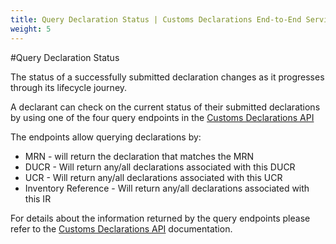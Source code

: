```yaml
---
title: Query Declaration Status | Customs Declarations End-to-End Service Guide
weight: 5
---
```


#Query Declaration Status

The status of a successfully submitted declaration changes as it progresses through its lifecycle journey. 

A declarant can check on the current status of their submitted declarations by using one of the four query endpoints in the [Customs Declarations API](/api-documentation/docs/api/service/customs-declarations)

The endpoints allow querying declarations by:
- MRN - will return the declaration that matches the MRN
- DUCR - Will return any/all declarations associated with this DUCR
- UCR - Will return any/all declarations associated with this UCR
- Inventory Reference - Will return any/all declarations associated with this IR

For details about the information returned by the query endpoints please refer to the [Customs Declarations API](/api-documentation/docs/api/service/customs-declarations) documentation.
